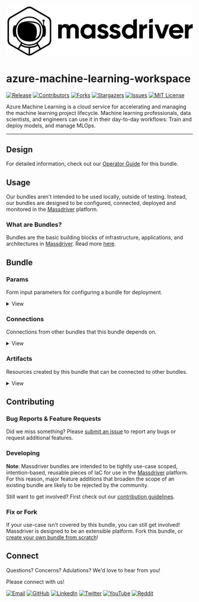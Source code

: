 [![Massdriver][logo]][website]

# azure-machine-learning-workspace

[![Release][release_shield]][release_url]
[![Contributors][contributors_shield]][contributors_url]
[![Forks][forks_shield]][forks_url]
[![Stargazers][stars_shield]][stars_url]
[![Issues][issues_shield]][issues_url]
[![MIT License][license_shield]][license_url]


Azure Machine Learning is a cloud service for accelerating and managing the machine learning project lifecycle. Machine learning professionals, data scientists, and engineers can use it in their day-to-day workflows: Train and deploy models, and manage MLOps.


---

## Design

For detailed information, check out our [Operator Guide](operator.md) for this bundle.

## Usage

Our bundles aren't intended to be used locally, outside of testing. Instead, our bundles are designed to be configured, connected, deployed and monitored in the [Massdriver][website] platform.

### What are Bundles?

Bundles are the basic building blocks of infrastructure, applications, and architectures in [Massdriver][website]. Read more [here](https://docs.massdriver.cloud/concepts/bundles).

## Bundle

### Params

Form input parameters for configuring a bundle for deployment.

<details>
<summary>View</summary>

<!-- PARAMS:START -->

**Params coming soon**

<!-- PARAMS:END -->

</details>

### Connections

Connections from other bundles that this bundle depends on.

<details>
<summary>View</summary>

<!-- CONNECTIONS:START -->

**Connections coming soon**

<!-- CONNECTIONS:END -->

</details>

### Artifacts

Resources created by this bundle that can be connected to other bundles.

<details>
<summary>View</summary>

<!-- ARTIFACTS:START -->

**Artifacts coming soon**

<!-- ARTIFACTS:END -->

</details>

## Contributing

<!-- CONTRIBUTING:START -->

### Bug Reports & Feature Requests

Did we miss something? Please [submit an issue](https://github.com/massdriver-cloud/azure-machine-learning-workspace/issues) to report any bugs or request additional features.

### Developing

**Note**: Massdriver bundles are intended to be tightly use-case scoped, intention-based, reusable pieces of IaC for use in the [Massdriver][website] platform. For this reason, major feature additions that broaden the scope of an existing bundle are likely to be rejected by the community.

Still want to get involved? First check out our [contribution guidelines](https://docs.massdriver.cloud/bundles/contributing).

### Fix or Fork

If your use-case isn't covered by this bundle, you can still get involved! Massdriver is designed to be an extensible platform. Fork this bundle, or [create your own bundle from scratch](https://docs.massdriver.cloud/bundles/development)!

<!-- CONTRIBUTING:END -->

## Connect

<!-- CONNECT:START -->

Questions? Concerns? Adulations? We'd love to hear from you!

Please connect with us!

[![Email][email_shield]][email_url]
[![GitHub][github_shield]][github_url]
[![LinkedIn][linkedin_shield]][linkedin_url]
[![Twitter][twitter_shield]][twitter_url]
[![YouTube][youtube_shield]][youtube_url]
[![Reddit][reddit_shield]][reddit_url]

<!-- markdownlint-disable -->

[logo]: https://raw.githubusercontent.com/massdriver-cloud/docs/main/static/img/logo-with-logotype-horizontal-400x110.svg
[docs]: https://docs.massdriver.cloud/?utm_source=github&utm_medium=readme&utm_campaign=azure-machine-learning-workspace&utm_content=docs
[website]: https://www.massdriver.cloud/?utm_source=github&utm_medium=readme&utm_campaign=azure-machine-learning-workspace&utm_content=website
[github]: https://github.com/massdriver-cloud?utm_source=github&utm_medium=readme&utm_campaign=azure-machine-learning-workspace&utm_content=github
[slack]: https://massdriverworkspace.slack.com/?utm_source=github&utm_medium=readme&utm_campaign=azure-machine-learning-workspace&utm_content=slack
[linkedin]: https://www.linkedin.com/company/massdriver/?utm_source=github&utm_medium=readme&utm_campaign=azure-machine-learning-workspace&utm_content=linkedin



[contributors_shield]: https://img.shields.io/github/contributors/massdriver-cloud/azure-machine-learning-workspace.svg?style=for-the-badge
[contributors_url]: https://github.com/massdriver-cloud/azure-machine-learning-workspace/graphs/contributors
[forks_shield]: https://img.shields.io/github/forks/massdriver-cloud/azure-machine-learning-workspace.svg?style=for-the-badge
[forks_url]: https://github.com/massdriver-cloud/azure-machine-learning-workspace/network/members
[stars_shield]: https://img.shields.io/github/stars/massdriver-cloud/azure-machine-learning-workspace.svg?style=for-the-badge
[stars_url]: https://github.com/massdriver-cloud/azure-machine-learning-workspace/stargazers
[issues_shield]: https://img.shields.io/github/issues/massdriver-cloud/azure-machine-learning-workspace.svg?style=for-the-badge
[issues_url]: https://github.com/massdriver-cloud/azure-machine-learning-workspace/issues
[release_url]: https://github.com/massdriver-cloud/azure-machine-learning-workspace/releases/latest
[release_shield]: https://img.shields.io/github/release/massdriver-cloud/azure-machine-learning-workspace.svg?style=for-the-badge
[license_shield]: https://img.shields.io/github/license/massdriver-cloud/azure-machine-learning-workspace.svg?style=for-the-badge
[license_url]: https://github.com/massdriver-cloud/azure-machine-learning-workspace/blob/main/LICENSE


[email_url]: mailto:support@massdriver.cloud
[email_shield]: https://img.shields.io/badge/email-Massdriver-black.svg?style=for-the-badge&logo=mail.ru&color=000000
[github_url]: mailto:support@massdriver.cloud
[github_shield]: https://img.shields.io/badge/follow-Github-black.svg?style=for-the-badge&logo=github&color=181717
[linkedin_url]: https://linkedin.com/in/massdriver-cloud
[linkedin_shield]: https://img.shields.io/badge/follow-LinkedIn-black.svg?style=for-the-badge&logo=linkedin&color=0A66C2
[twitter_url]: https://twitter.com/massdriver?utm_source=github&utm_medium=readme&utm_campaign=azure-machine-learning-workspace&utm_content=twitter
[twitter_shield]: https://img.shields.io/badge/follow-Twitter-black.svg?style=for-the-badge&logo=twitter&color=1DA1F2
[discourse_url]: https://community.massdriver.cloud?utm_source=github&utm_medium=readme&utm_campaign=azure-machine-learning-workspace&utm_content=discourse
[discourse_shield]: https://img.shields.io/badge/join-Discourse-black.svg?style=for-the-badge&logo=discourse&color=000000
[youtube_url]: https://www.youtube.com/channel/UCfj8P7MJcdlem2DJpvymtaQ
[youtube_shield]: https://img.shields.io/badge/subscribe-Youtube-black.svg?style=for-the-badge&logo=youtube&color=FF0000
[reddit_url]: https://www.reddit.com/r/massdriver
[reddit_shield]: https://img.shields.io/badge/subscribe-Reddit-black.svg?style=for-the-badge&logo=reddit&color=FF4500

<!-- markdownlint-restore -->

<!-- CONNECT:END -->
